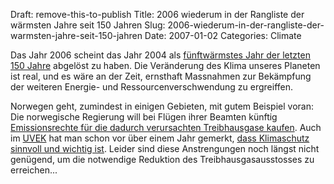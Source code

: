 Draft: remove-this-to-publish
Title: 2006 wiederum in der Rangliste der wärmsten Jahre seit 150 Jahren
Slug: 2006-wiederum-in-der-rangliste-der-warmsten-jahre-seit-150-jahren
Date: 2007-01-02
Categories: Climate

Das Jahr 2006 scheint das Jahr 2004 als [fünftwärmstes Jahr der letzten 150 Jahre](http://www.nzz.ch/2007/01/01/vm/newzzEWF0OZEY-12.html) abgelöst zu haben. Die Veränderung des Klima unseres Planeten ist real, und es wäre an der Zeit, ernsthaft Massnahmen zur Bekämpfung der weiteren Energie- und Ressourcenverschwendung zu ergreiffen.

Norwegen geht, zumindest in einigen Gebieten, mit gutem Beispiel voran: Die norwegische Regierung will bei Flügen ihrer Beamten künftig [Emissionsrechte für die dadurch verursachten Treibhausgase kaufen](http://www.blick.ch/news/ausland/news22034). Auch im [UVEK](http://www.uvek.admin.ch/) hat man schon vor über einem Jahr gemerkt, [dass Klimaschutz sinnvoll und wichtig ist](http://spinlock.ch/blog/2005/09/15/uvek-nicht-nur-lippenbekenntnisse-im-klimaschutz/). Leider sind diese Anstrengungen noch längst nicht genügend, um die notwendige Reduktion des Treibhausgasausstosses zu erreichen...
